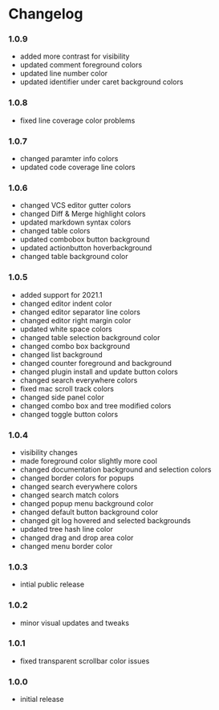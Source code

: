 # Changelog

### 1.0.9

- added more contrast for visibility
- updated comment foreground colors
- updated line number color
- updated identifier under caret background colors

### 1.0.8

- fixed line coverage color problems

### 1.0.7

- changed paramter info colors
- updated code coverage line colors

### 1.0.6

- changed VCS editor gutter colors
- changed Diff & Merge highlight colors
- updated markdown syntax colors
- changed table colors
- updated combobox button background
- updated actionbutton hoverbackground
- changed table background color

### 1.0.5

- added support for 2021.1
- changed editor indent color
- changed editor separator line colors
- changed editor right margin color
- updated white space colors
- changed table selection background color
- changed combo box background
- changed list background
- changed counter foreground and background
- changed plugin install and update button colors
- changed search everywhere colors
- fixed mac scroll track colors
- changed side panel color
- changed combo box and tree modified colors
- changed toggle button colors

### 1.0.4

- visibility changes
- made foreground color slightly more cool
- changed documentation background and selection colors
- changed border colors for popups
- changed search everywhere colors
- changed search match colors
- changed popup menu background color
- changed default button background color
- changed git log hovered and selected backgrounds
- updated tree hash line color
- changed drag and drop area color
- changed menu border color

### 1.0.3

- intial public release

### 1.0.2

- minor visual updates and tweaks

### 1.0.1

- fixed transparent scrollbar color issues

### 1.0.0

- initial release